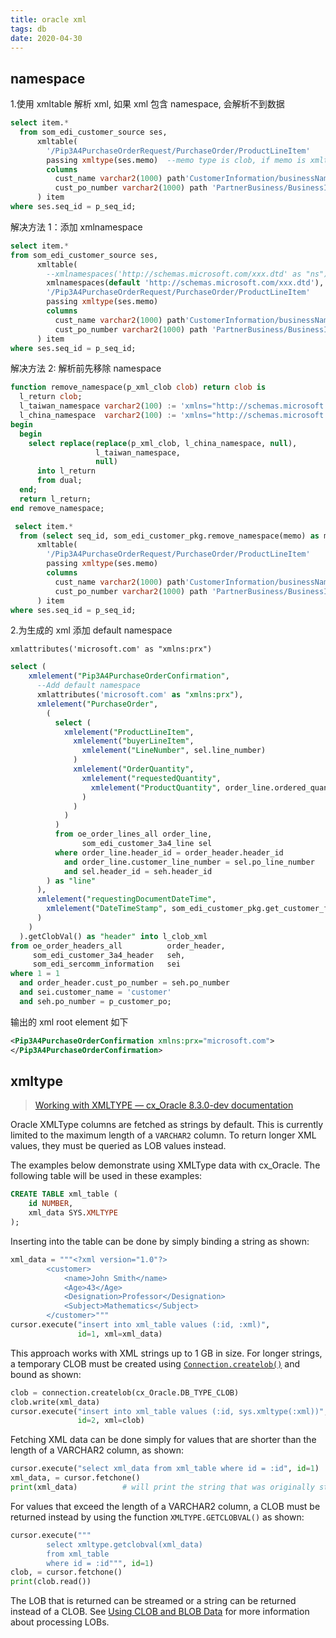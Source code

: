 ```yaml
---
title: oracle xml
tags: db
date: 2020-04-30
---
```


## namespace

1.使用 xmltable 解析 xml, 如果 xml 包含 namespace, 会解析不到数据

```sql
select item.*
  from som_edi_customer_source ses,
      xmltable(
        '/Pip3A4PurchaseOrderRequest/PurchaseOrder/ProductLineItem'
        passing xmltype(ses.memo)  --memo type is clob, if memo is xmltype can direct use passing ses.memo
        columns
          cust_name varchar2(1000) path'CustomerInformation/businessName',
          cust_po_number varchar2(1000) path 'PartnerBusiness/BusinessIdentifier'
      ) item
where ses.seq_id = p_seq_id;
```

解决方法 1：添加 xmlnamespace

```sql
select item.*
from som_edi_customer_source ses,
      xmltable(
        --xmlnamespaces('http://schemas.microsoft.com/xxx.dtd' as "ns"),
        xmlnamespaces(default 'http://schemas.microsoft.com/xxx.dtd'),
        '/Pip3A4PurchaseOrderRequest/PurchaseOrder/ProductLineItem'
        passing xmltype(ses.memo)
        columns
          cust_name varchar2(1000) path'CustomerInformation/businessName',
          cust_po_number varchar2(1000) path 'PartnerBusiness/BusinessIdentifier'
      ) item
where ses.seq_id = p_seq_id;
```

解决方法 2: 解析前先移除 namespace

```sql
function remove_namespace(p_xml_clob clob) return clob is
  l_return clob;
  l_taiwan_namespace varchar2(100) := 'xmlns="http://schemas.microsoft.com/xxx.dtd"';
  l_china_namespace  varchar2(100) := 'xmlns="http://schemas.microsoft.com/yyy.dtd"';
begin
  begin
    select replace(replace(p_xml_clob, l_china_namespace, null),
                   l_taiwan_namespace,
                   null)
      into l_return
      from dual;
  end;
  return l_return;
end remove_namespace;
```

```sql
 select item.*
  from (select seq_id, som_edi_customer_pkg.remove_namespace(memo) as memo from som_edi_customer_source) ses,
      xmltable(
        '/Pip3A4PurchaseOrderRequest/PurchaseOrder/ProductLineItem'
        passing xmltype(ses.memo)
        columns
          cust_name varchar2(1000) path'CustomerInformation/businessName',
          cust_po_number varchar2(1000) path 'PartnerBusiness/BusinessIdentifier'
      ) item
where ses.seq_id = p_seq_id;
```

2.为生成的 xml 添加 default namespace

`xmlattributes('microsoft.com' as "xmlns:prx")`

```sql
select (
    xmlelement("Pip3A4PurchaseOrderConfirmation",
      --Add default namespace
      xmlattributes('microsoft.com' as "xmlns:prx"),
      xmlelement("PurchaseOrder",
        (
          select (
            xmlelement("ProductLineItem",
              xmlelement("buyerLineItem",
                xmlelement("LineNumber", sel.line_number)
              )
              xmlelement("OrderQuantity",
                xmlelement("requestedQuantity",
                  xmlelement("ProductQuantity", order_line.ordered_quantity)
                )
              )
            )
          )
          from oe_order_lines_all order_line,
                som_edi_customer_3a4_line sel
          where order_line.header_id = order_header.header_id
            and order_line.customer_line_number = sel.po_line_number
            and sel.header_id = seh.header_id
        ) as "line"
      ),
      xmlelement("requestingDocumentDateTime",
        xmlelement("DateTimeStamp", som_edi_customer_pkg.get_customer_format_date(sysdate))
      )
    )
  ).getClobVal() as "header" into l_clob_xml
from oe_order_headers_all          order_header,
     som_edi_customer_3a4_header   seh,
     som_edi_sercomm_information   sei
where 1 = 1
  and order_header.cust_po_number = seh.po_number
  and sei.customer_name = 'customer'
  and seh.po_number = p_customer_po;
```

输出的 xml root element 如下

```xml
<Pip3A4PurchaseOrderConfirmation xmlns:prx="microsoft.com">
</Pip3A4PurchaseOrderConfirmation>
```

## xmltype

> [Working with XMLTYPE — cx_Oracle 8.3.0-dev documentation](https://cx-oracle.readthedocs.io/en/latest/user_guide/xml_data_type.html)

Oracle XMLType columns are fetched as strings by default. This is currently limited to the maximum length of a `VARCHAR2` column. To return longer XML values, they must be queried as LOB values instead.

The examples below demonstrate using XMLType data with cx_Oracle. The following table will be used in these examples:

```sql
CREATE TABLE xml_table (
    id NUMBER,
    xml_data SYS.XMLTYPE
);
```

Inserting into the table can be done by simply binding a string as shown:

```python
xml_data = """<?xml version="1.0"?>
        <customer>
            <name>John Smith</name>
            <Age>43</Age>
            <Designation>Professor</Designation>
            <Subject>Mathematics</Subject>
        </customer>"""
cursor.execute("insert into xml_table values (:id, :xml)",
               id=1, xml=xml_data)
```

This approach works with XML strings up to 1 GB in size. For longer strings, a temporary CLOB must be created using [`Connection.createlob()`](https://cx-oracle.readthedocs.io/en/latest/api_manual/connection.html#Connection.createlob) and bound as shown:

```python
clob = connection.createlob(cx_Oracle.DB_TYPE_CLOB)
clob.write(xml_data)
cursor.execute("insert into xml_table values (:id, sys.xmltype(:xml))",
               id=2, xml=clob)
```

Fetching XML data can be done simply for values that are shorter than the length of a VARCHAR2 column, as shown:

```python
cursor.execute("select xml_data from xml_table where id = :id", id=1)
xml_data, = cursor.fetchone()
print(xml_data)          # will print the string that was originally stored
```

For values that exceed the length of a VARCHAR2 column, a CLOB must be returned instead by using the function `XMLTYPE.GETCLOBVAL()` as shown:

```python
cursor.execute("""
        select xmltype.getclobval(xml_data)
        from xml_table
        where id = :id""", id=1)
clob, = cursor.fetchone()
print(clob.read())
```

The LOB that is returned can be streamed or a string can be returned instead of a CLOB. See [Using CLOB and BLOB Data](https://cx-oracle.readthedocs.io/en/latest/user_guide/lob_data.html#lobdata) for more information about processing LOBs.